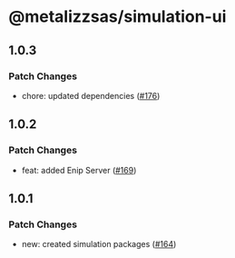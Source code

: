 # @metalizzsas/simulation-ui

## 1.0.3

### Patch Changes

- chore: updated dependencies ([#176](https://github.com/metalizzsas/NusterKit/pull/176))

## 1.0.2

### Patch Changes

- feat: added Enip Server ([#169](https://github.com/metalizzsas/NusterKit/pull/169))

## 1.0.1

### Patch Changes

- new: created simulation packages ([#164](https://github.com/metalizzsas/NusterKit/pull/164))
